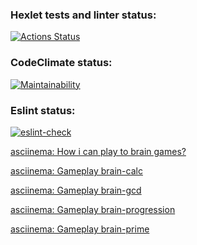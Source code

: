 ### Hexlet tests and linter status:
[![Actions Status](https://github.com/aleksandrchusovitin/frontend-project-lvl1/workflows/hexlet-check/badge.svg)](https://github.com/aleksandrchusovitin/frontend-project-lvl1/actions)

### CodeClimate status:
[![Maintainability](https://api.codeclimate.com/v1/badges/a99a88d28ad37a79dbf6/maintainability)](https://codeclimate.com/github/aleksandrchusovitin/frontend-project-lvl1/maintainability)

### Eslint status:
[![eslint-check](https://github.com/aleksandrchusovitin/frontend-project-lvl1/actions/workflows/lint.yml/badge.svg)](https://github.com/aleksandrchusovitin/frontend-project-lvl1/actions/workflows/lint.yml)

[asciinema: How i can play to brain games?](https://asciinema.org/a/vNN3Ipi9zMnIieWPV9Kn945Ie)

[asciinema: Gameplay brain-calc](https://asciinema.org/a/niGejq55ElTig4LA48PcSxKaG)

[asciinema: Gameplay brain-gcd](https://asciinema.org/a/KkmSQwcNz4B5XszacF5baswae)

[asciinema: Gameplay brain-progression](https://asciinema.org/a/cmUN3EtjofvH2kbwoadrcdRwu)

[asciinema: Gameplay brain-prime](https://asciinema.org/a/XxNyZbAMeUYosIzg5hlu5vyzQ)
